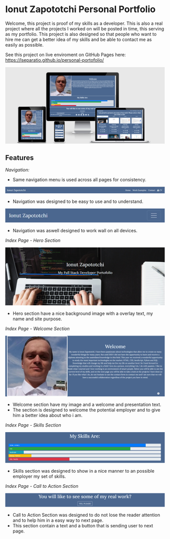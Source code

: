 # Ionut Zapototchi Personal Portfolio

Welcome, this project is proof of my skills as a developer. This is also a real project where all the projects I worked on will be posted in time, this serving as my portfolio. This project is also designed so that people who want to hire me can get a better idea of my skills and be able to contact me as easily as possible.

See this project on live enviroment on GitHub Pages here: <https://lseparatio.github.io/personal-portofolio/>

![Website on different screen sizes](readme-assets/screens.png)

## Features

 _Navigation:_

- Same navigation menu is used across all pages for consistency.

![NavBar Desktop](readme-assets/navbar-desktop.jpg)

- Navigation was designed to be easy to use and to understand.

![NavBar Mobile](readme-assets/navbar-mobile.jpg)

- Navigation was aswell designed to work wall on all devices.

 _Index Page - Hero Section_

 ![Hero Image](readme-assets/hero.jpg)

- Hero section have a nice background image with a overlay text, my name and site purpose.

_Index Page - Welcome Section_

![Welcome Section Screen](readme-assets/welcome.jpg)

- Welcome section have my image and a welcome and presentation text.
- The section is designed to welcome the potential employer and to give him a better idea about who i am.

_Index Page - Skills Section_

![Skills Section](readme-assets/skills.jpg)

- Skills section was designed to show in a nice manner to an possible employer my set of skills.

_Index Page - Call to Action Section_

![Call to Action Section](readme-assets/call-to-action.jpg)

- Call to Action Section was designed to do not lose the reader attention and to help him in a easy way to next page.
- This section contain a text and a button that is sending user to next page.
